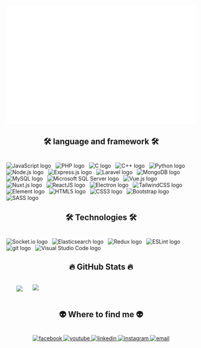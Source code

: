 <a href="#" target="_blank">
  <img src="svg/TvHop2201.svg" width="1200" alt="muc" />
</a>

<h2 align="center">🛠 language and framework 🛠</h2>
<br>
<span><img src="https://img.shields.io/badge/JavaScript-282C34?logo=javascript&logoColor=F7DF1E" alt="JavaScript logo" title="JavaScript" height="25" /></span>
&nbsp;
<span><img src="https://img.shields.io/badge/PHP-282C34?logo=PHP&logoColor=F7DF1E" alt="PHP logo" title="PHP" height="25" /></span>
&nbsp;
<span><img src="https://img.shields.io/badge/C-282C34?logo=C&logoColor=A8B9CC" alt="C logo" title="C" height="25" /></span>
&nbsp;
<span><img src="https://img.shields.io/badge/C++-282C34?logo=C++&logoColor=00599C" alt="C++ logo" title="C++" height="25" /></span>
&nbsp;
<span><img src="https://img.shields.io/badge/Python-282C34?logo=Python&logoColor=3776AB" alt="Python logo" title="Python" height="25" /></span>
&nbsp;
<span><img src="https://img.shields.io/badge/Node.js-282C34?logo=node.js&logoColor=00F200" alt="Node.js logo" title="Node.js" height="25" /></span>
&nbsp;
<span><img src="https://img.shields.io/badge/Express-282C34?logo=express&logoColor=FFFFFF" alt="Express.js logo" title="Express.js" height="25" /></span>
&nbsp;
<span><img src="https://img.shields.io/badge/Laravel-282C34?logo=Laravel&logoColor=#FF2D20" alt="Laravel logo" title="Laravel" height="25" /></span>
&nbsp;
<span><img src="https://img.shields.io/badge/MongoDB-282C34?logo=mongodb&logoColor=47A248" alt="MongoDB logo" title="MongoDB" height="25" /></span>
&nbsp;
<span><img src="https://img.shields.io/badge/MySQL-282C34?logo=MySQL&logoColor=47A248" alt="MySQL logo" title="MySQL" height="25" /></span>
&nbsp;
<span><img src="https://img.shields.io/badge/Microsoft SQL Server-282C34?logo=Microsoft SQL Server&logoColor=CC2927" alt="Microsoft SQL Server logo" title="Microsoft SQL Server" height="25" /></span>
&nbsp;
<span><img src="https://img.shields.io/badge/Vue.js-282C34?logo=vue.js&logoColor=4FC08D" alt="Vue.js logo" title="Vue.js" height="25" /></span>
&nbsp;
<span><img src="https://img.shields.io/badge/Nuxt.js-282C34?logo=nuxt.js&logoColor=4FC08D" alt="Nuxt.js logo" title="Nuxt.js" height="25" /></span>
&nbsp;
<span><img src="https://img.shields.io/badge/ReactJS-282C34?logo=react&logoColor=61DAFB" alt="ReactJS logo" title="ReactJS" height="25" /></span>
&nbsp;
<span><img src="https://img.shields.io/badge/Electron-282C34?logo=Electron&logoColor=47848F" alt="Electron logo" title="Electron" height="25" /></span>
&nbsp;
<span><img src="https://img.shields.io/badge/Tailwind%20CSS-282C34?logo=tailwind-css&logoColor=38B2AC" alt="TailwindCSS logo" title="TailwindCSS" height="25" /></span>
&nbsp;
<span><img src="https://img.shields.io/badge/Element-282C34?logo=Element&logoColor=#0DBD8B" alt="Element logo" title="Element" height="25" /></span>
&nbsp;
<span><img src="https://img.shields.io/badge/HTML5-282C34?logo=html5&logoColor=E34F26" alt="HTML5 logo" title="HTML5" height="25" /></span>
&nbsp;
<span><img src="https://img.shields.io/badge/CSS3-282C34?logo=css3&logoColor=1572B6" alt="CSS3 logo" title="CSS3" height="25" /></span>
&nbsp;
<span><img src="https://img.shields.io/badge/Bootstrap-282C34?logo=bootstrap&logoColor=7952B3" alt="Bootstrap logo" title="Bootstrap" height="25" /></span>
&nbsp;
<span><img src="https://img.shields.io/badge/Sass-282C34?logo=sass&logoColor=CC6699" alt="SASS logo" title="SASS" height="25" /></span>
&nbsp;

<h2 align="center">🛠 Technologies 🛠</h2>
<br>
<span><img src="https://img.shields.io/badge/Socket.io-282C34?logo=Socket.io&logoColor=010101" alt="Socket.io logo" title="Socket.io" height="25" /></span>
&nbsp;
<span><img src="https://img.shields.io/badge/Elasticsearch-282C34?logo=Elasticsearch&logoColor=005571" alt="Elasticsearch logo" title="Elasticsearch" height="25" /></span>
&nbsp;
<span><img src="https://img.shields.io/badge/Redux-282C34?logo=redux&logoColor=764ABC" alt="Redux logo" title="Redux" height="25" /></span>
&nbsp;
<span><img src="https://img.shields.io/badge/ESLint-282C34?logo=eslint&logoColor=4B32C3" alt="ESLint logo" title="ESLint" height="25" /></span>
&nbsp;
<span><img src="https://img.shields.io/badge/git-282C34?logo=git&logoColor=F05032" alt="git logo" title="git" height="25" /></span>
&nbsp;
<span><img src="https://img.shields.io/badge/VS%20Code-282C34?logo=visual-studio-code&logoColor=007ACC" alt="Visual Studio Code logo" title="Visual Studio Code" height="25" /></span>
&nbsp;
<br>
<h2 align="center">🔥 GitHub Stats 🔥</h2>
<!-- https://github.com/anuraghazra/github-readme-stats -->
<br>
<div align=center>
  <a href="#" title="TvHop2201">
    <img width="315" align="center" src="https://github-readme-stats.vercel.app/api/top-langs/?username=TvHop2201&hide=c%23,powershell,Mathematica,Ruby,Objective-C,Objective-C%2b%2b,Cuda&title_color=61dafb&text_color=ffffff&icon_color=61dafb&bg_color=20232a&langs_count=8&layout=compact&border_color=61dafb&hide_border=true" />
  </a>
  <a href="#" title="TvHop2201">
    <img align="right" width="434" src="https://github-readme-stats.vercel.app/api?username=TvHop2201&show_icons=true&theme=react&border_color=61dafb&hide_border=true" />
  </a>
</div>

<br>
<h2 align="center">👽 Where to find me 👽</h2>
<br>
<!-- https://icons8.com -->
<div align="center">
  <a href="https://facebook.com/thanh.no.234" target="blank">
    <img src="https://cdn2.iconfinder.com/data/icons/social-media-2285/512/1_Facebook_colored_svg_copy-256.png" alt="facebook" />
  </a>
  <a href="https://www.youtube.com/c/" target="blank">
    <img src="https://img.icons8.com/bubbles/100/000000/youtube-squared.png" alt="youtube" />
  </a>
  <a href="https://www.linkedin.com/in/" target="blank">
    <img src="https://img.icons8.com/bubbles/100/000000/linkedin.png" alt="linkedin" />
  </a>
  <a href="https://instagram.com/tranhop2201" target="blank">
    <img src="https://img.icons8.com/bubbles/100/000000/instagram.png" alt="instagram" />
  </a>
  <a href="mailto:muc.tvh.2201@gmail.com" target="top">
    <img src="https://img.icons8.com/bubbles/100/000000/apple-mail.png" alt="email" />
  </a>
</div>

<br>


